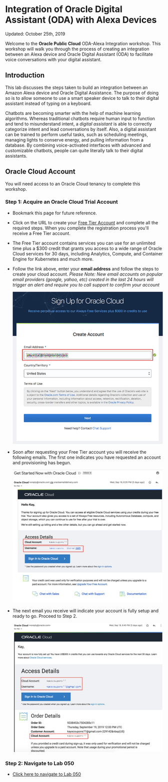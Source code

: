 # Integration of Oracle Digital Assistant (ODA) with Alexa Devices

Updated: October 25th, 2019

Welcome to the **Oracle Public Cloud** ODA-Alexa Integration workshop. This workshop will walk you through the process of creating an integration between an Alexa device and Oracle Digital Assistant (ODA) to facilitate voice conversations with your digital assistant.

## Introduction

This lab discusses the steps taken to build an integration between an Amazon Alexa device and Oracle Digital Assistance. The purpose of doing so is to allow someone to use a smart speaker device to talk to their digital assistant instead of typing on a keyboard.

Chatbots are becoming smarter with the help of machine learning algorithms. Whereas traditional chatbots require human input to function and tend to misunderstand intent, a *digital assistant* is able to correctly categorize intent and lead conversations by itself. Also, a digital assistant can be trained to perform useful tasks, such as scheduling meetings, managing lights to conserve energy, and pulling information from a database. By combining voice-activated interfaces with advanced and customizable chatbots, people can quite literally talk to their digital assistants.

## Oracle Cloud Account

You will need access to an Oracle Cloud tenancy to complete this workshop.

### **Step 1**: Acquire an Oracle Cloud Trial Account

- Bookmark this page for future reference.

- Click on the URL to create your <a class="trial-link" href="https://myservices.us.oraclecloud.com/mycloud/signup?language=en&sourceType=:ex:tb:::RC_PDMK180212P00140:Docker_HOL&SC=:ex:tb:::RC_PDMK180212P00140:Docker_HOL&pcode=PDMK180212P00140" target="_trial">Free Tier Account</a> and complete all the required steps. When you complete the registration process you'll receive a Free Tier account.  
- The Free Tier account contains services you can use for an unlimited time plus a $300 credit that grants you access to a wide range of Oracle Cloud services for 30 days, including Analytics, Compute, and Container Engine for Kubernetes and much more.
- Follow the link above, enter your **email address** and follow the steps to create your cloud account.  *Please Note:  New email accounts on popular email providers (google, yahoo, etc) created in the last 24 hours will trigger an alert and require you to call support to confirm your account*

  ![](images/cloud-signup.png)

- Soon after requesting your Free Tier account you will receive the following emails.  The first one indicates you have requested an account and provisioning has begun.

  ![](images/signup-email.png)

- The next email you receive will indicate your account is fully setup and ready to go.  Proceed to Step 2.

  ![](images/signup-email-provisioned.png)

### **Step 2**: Navigate to Lab 050

- [Click here to navigate to Lab 050](ODA-Alexa-050.md)
